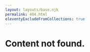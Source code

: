 ```yaml
---
layout: layouts/base.njk
permalink: 404.html
eleventyExcludeFromCollections: true
---
```


# Content not found.
